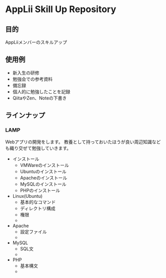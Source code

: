 # AppLii Skill Up Repository

## 目的
AppLiiメンバーのスキルアップ

## 使用例
- 新入生の研修
- 勉強会での参考資料
- 備忘録
- 個人的に勉強したことを記録
- QiitaやZen、Noteの下書き


## ラインナップ
### LAMP
Webアプリの開発をします。
教養として持っておいたほうが良い周辺知識なども織り交ぜて勉強していきます。
- インストール
	- VMWareのインストール
	- Ubuntuのインストール
	- Apacheのインストール
	- MySQLのインストール
	- PHPのインストール
- Linux(Ubuntu)
	- 基本的なコマンド
	- ディレクトリ構成
	- 権限
	- 
- Apache
	- 設定ファイル
	- 
- MySQL
	- SQL文
	- 
- PHP
	- 基本構文
	- 


